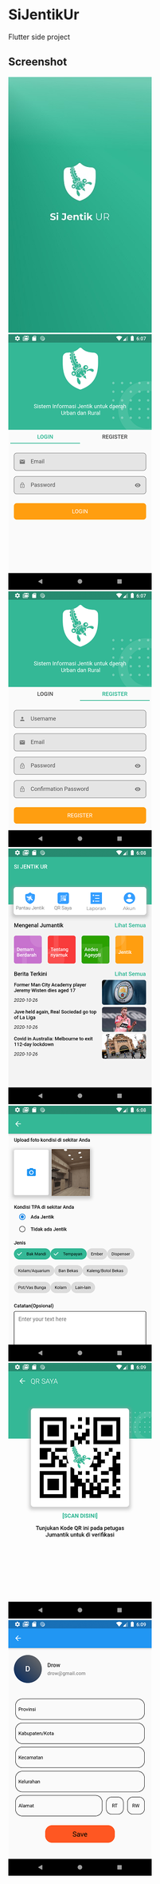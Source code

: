 # SiJentikUr
Flutter side project

## Screenshot 
![](screenshot/splash.jpg)  ![](screenshot/login.png) ![](screenshot/register.png)
![](screenshot/home.png)  ![](screenshot/report.png) ![](screenshot/qrcode.png)
![](screenshot/profile.png)
